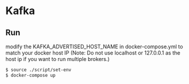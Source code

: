 # Kafka

## Run
modify the KAFKA_ADVERTISED_HOST_NAME in docker-compose.yml to match your docker host IP (Note: Do not use localhost or 127.0.0.1 as the host ip if you want to run multiple brokers.)

```bash
$ source ./script/set-env
$ docker-compose up
```